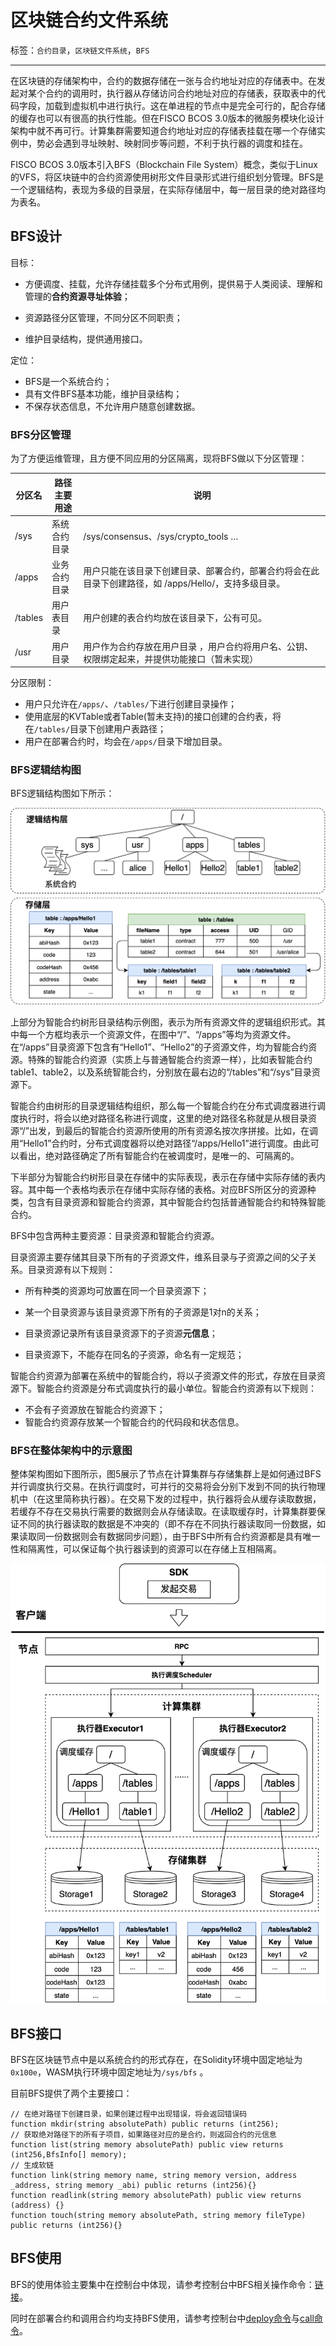 # 区块链合约文件系统

标签：``合约目录``，``区块链文件系统``，``BFS``

----------

在区块链的存储架构中，合约的数据存储在一张与合约地址对应的存储表中。在发起对某个合约的调用时，执行器从存储访问合约地址对应的存储表，获取表中的代码字段，加载到虚拟机中进行执行。这在单进程的节点中是完全可行的，配合存储的缓存也可以有很高的执行性能。但在FISCO BCOS 3.0版本的微服务模块化设计架构中就不再可行。计算集群需要知道合约地址对应的存储表挂载在哪一个存储实例中，势必会遇到寻址映射、映射同步等问题，不利于执行器的调度和挂在。

FISCO BCOS 3.0版本引入BFS（Blockchain File System）概念，类似于Linux的VFS，将区块链中的合约资源使用树形文件目录形式进行组织划分管理。BFS是一个逻辑结构，表现为多级的目录层，在实际存储层中，每一层目录的绝对路径均为表名。

## BFS设计

目标：

- 方便调度、挂载，允许存储挂载多个分布式用例，提供易于人类阅读、理解和管理的**合约资源寻址体验**；

- 资源路径分区管理，不同分区不同职责；

- 维护目录结构，提供通用接口。

定位：

- BFS是一个系统合约；
- 具有文件BFS基本功能，维护目录结构；
- 不保存状态信息，不允许用户随意创建数据。

### BFS分区管理

为了方便运维管理，且方便不同应用的分区隔离，现将BFS做以下分区管理：

| **分区名** | **路径主要用途** | **说明**                                                     |
| ---------- | ---------------- | ------------------------------------------------------------ |
| /sys       | 系统合约目录     | /sys/consensus、/sys/crypto_tools …                          |
| /apps      | 业务合约目录     | 用户只能在该目录下创建目录、部署合约，部署合约将会在此目录下创建路径，如 /apps/Hello/，支持多级目录。 |
| /tables    | 用户表目录       | 用户创建的表合约均放在该目录下，公有可见。                   |
| /usr       | 用户目录         | 用户作为合约存放在用户目录 ，用户合约将用户名、公钥、权限绑定起来，并提供功能接口（暂未实现） |

分区限制：

- 用户只允许在`/apps/`、`/tables/`下进行创建目录操作；
- 使用底层的KVTable或者Table(暂未支持)的接口创建的合约表，将在`/tables/`目录下创建用户表路径；
- 用户在部署合约时，均会在`/apps/`目录下增加目录。

### BFS逻辑结构图

BFS逻辑结构图如下所示：

![](../../images/design/bfs_logic_structure.png)

上部分为智能合约树形目录结构示例图，表示为所有资源文件的逻辑组织形式。其中每一个方框均表示一个资源文件，在图中“/”、“/apps”等均为资源文件。在“/apps”目录资源下包含有“Hello1”、“Hello2”的子资源文件，均为智能合约资源。特殊的智能合约资源（实质上与普通智能合约资源一样），比如表智能合约table1、table2，以及系统智能合约，分别放在最右边的“/tables”和“/sys”目录资源下。

智能合约由树形的目录逻辑结构组织，那么每一个智能合约在分布式调度器进行调度执行时，将会以绝对路径名称进行调度，这里的绝对路径名称就是从根目录资源“/”出发，到最后的智能合约资源所使用的所有资源名按次序拼接。比如，在调用“Hello1”合约时，分布式调度器将以绝对路径“/apps/Hello1”进行调度。由此可以看出，绝对路径确定了所有智能合约在被调度时，是唯一的、可隔离的。

下半部分为智能合约树形目录在存储中的实际表现，表示在存储中实际存储的表内容。其中每一个表格均表示在存储中实际存储的表格。对应BFS所区分的资源种类，包含有目录资源和智能合约资源，其中智能合约包括普通智能合约和特殊智能合约。

BFS中包含两种主要资源：目录资源和智能合约资源。

目录资源主要存储其目录下所有的子资源文件，维系目录与子资源之间的父子关系。目录资源有以下规则：

- 所有种类的资源均可放置在同一个目录资源下；

- 某一个目录资源与该目录资源下所有的子资源是1对n的关系；

- 目录资源记录所有该目录资源下的子资源**元信息**；

- 目录资源下，不能存在同名的子资源，命名有一定规范；

智能合约资源为部署在系统中的智能合约，将以子资源文件的形式，存放在目录资源下。智能合约资源是分布式调度执行的最小单位。智能合约资源有以下规则：

- 不会有子资源放在智能合约资源下；
- 智能合约资源存放某一个智能合约的代码段和状态信息。

### BFS在整体架构中的示意图

整体架构图如下图所示，图5展示了节点在计算集群与存储集群上是如何通过BFS并行调度执行交易。在执行调度时，可并行的交易将会分别下发到不同的执行物理机中（在这里简称执行器）。在交易下发的过程中，执行器将会从缓存读取数据，若缓存不存在交易执行需要的数据则会从存储读取。在读取缓存时，计算集群要保证不同的执行器读取的数据是不冲突的（即不存在不同执行器读取同一份数据，如果读取同一份数据则会有数据同步问题），由于BFS中所有合约资源都是具有唯一性和隔离性，可以保证每个执行器读到的资源可以在存储上互相隔离。

![](../../images/design/bfs_in_system.png)

## BFS接口

BFS在区块链节点中是以系统合约的形式存在，在Solidity环境中固定地址为`0x100e`，WASM执行环境中固定地址为`/sys/bfs` 。

目前BFS提供了两个主要接口：

```solidity
// 在绝对路径下创建目录，如果创建过程中出现错误，将会返回错误码
function mkdir(string absolutePath) public returns (int256);
// 获取绝对路径下的所有子项目，如果路径对应的是合约，则返回合约的元信息
function list(string memory absolutePath) public view returns (int256,BfsInfo[] memory);
// 生成软链
function link(string memory name, string memory version, address _address, string memory _abi) public returns (int256){}
function readlink(string memory absolutePath) public view returns (address) {}
function touch(string memory absolutePath, string memory fileType) public returns (int256){}
```

## BFS使用

BFS的使用体验主要集中在控制台中体现，请参考控制台中BFS相关操作命令：[链接](../develop/console/console_commands.html#bfs)。

同时在部署合约和调用合约均支持BFS使用，请参考控制台中[deploy命令](../develop/console/console_commands.html#deploy)与[call命令](../develop/console/console_commands.html#call)。
